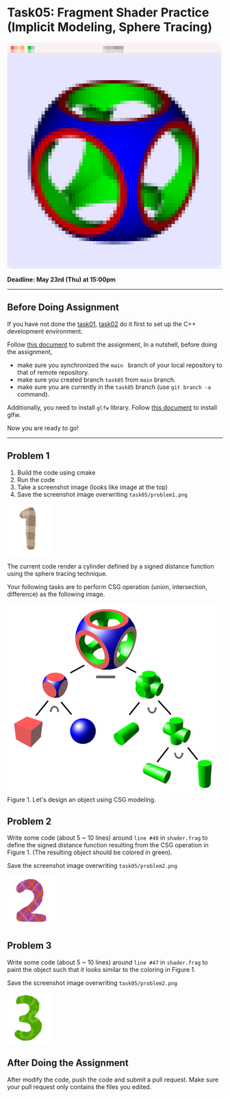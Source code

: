 # Task05: Fragment Shader Practice (Implicit Modeling, Sphere Tracing)

![preview](preview.png)

**Deadline: May 23rd (Thu) at 15:00pm**

----

## Before Doing Assignment

If you have not done the [task01](../task01), [task02](../task02) do it first to set up the C++ development environment.

Follow [this document](../doc/submit.md) to submit the assignment, In a nutshell, before doing the assignment,  
- make sure you synchronized the `main ` branch of your local repository  to that of remote repository.
- make sure you created branch `task05` from `main` branch.
- make sure you are currently in the `task05` branch (use `git branch -a` command).

Additionally, you need to install `glfw` library. 
Follow [this document](../doc/setup_glfw.md) to install glfw.

Now you are ready to go!

---

## Problem 1

1. Build the code using cmake
2. Run the code
3. Take a screenshot image (looks like image at the top)
4. Save the screenshot image overwriting `task05/problem1.png`
 
![problem1](problem1.png)


The current code render a cylinder defined by a signed distance function using the sphere tracing technique.

Your following tasks are to perform CSG operation (union, intersection, difference) as the following image.

![csg](Csg_tree.png)
Figure 1. Let's design an object using CSG modeling.

## Problem 2

Write some code (about 5 ~ 10  lines) around `line #40` in `shader.frag` to define the signed distance function resulting from the CSG operation in Figure 1.
(The resulting object should be colored in green). 

Save the screenshot image overwriting `task05/problem2.png`

![problem2](problem2.png)

## Problem 3

Write some code (about 5 ~ 10  lines) around `line #47` in `shader.frag`
to paint the object such that it looks similar to the coloring in Figure 1. 

Save the screenshot image overwriting `task05/problem2.png`

![problem3](problem3.png)


## After Doing the Assignment

After modify the code, push the code and submit a pull request.
Make sure your pull request only contains the files you edited.

